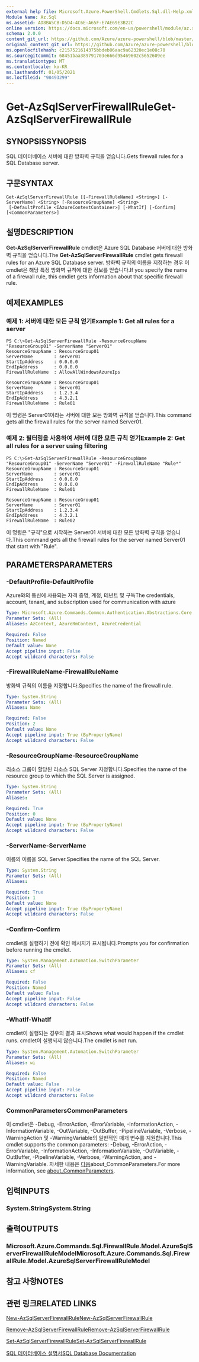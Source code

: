 ```yaml
---
external help file: Microsoft.Azure.PowerShell.Cmdlets.Sql.dll-Help.xml
Module Name: Az.Sql
ms.assetid: AD8BA5CB-D5D4-4C6E-A65F-E7AE69E3B22C
online version: https://docs.microsoft.com/en-us/powershell/module/az.sql/get-azsqlserverfirewallrule
schema: 2.0.0
content_git_url: https://github.com/Azure/azure-powershell/blob/master/src/Sql/Sql/help/Get-AzSqlServerFirewallRule.md
original_content_git_url: https://github.com/Azure/azure-powershell/blob/master/src/Sql/Sql/help/Get-AzSqlServerFirewallRule.md
ms.openlocfilehash: c2157521614375bbdeb06aac9a62320ec1e08c70
ms.sourcegitcommit: 68451baa389791703e666d95469602c5652609ee
ms.translationtype: MT
ms.contentlocale: ko-KR
ms.lasthandoff: 01/05/2021
ms.locfileid: "98493299"
---
```

# <span data-ttu-id="d0b1a-101">Get-AzSqlServerFirewallRule</span><span class="sxs-lookup"><span data-stu-id="d0b1a-101">Get-AzSqlServerFirewallRule</span></span>

## <span data-ttu-id="d0b1a-102">SYNOPSIS</span><span class="sxs-lookup"><span data-stu-id="d0b1a-102">SYNOPSIS</span></span>
<span data-ttu-id="d0b1a-103">SQL 데이터베이스 서버에 대한 방화벽 규칙을 얻습니다.</span><span class="sxs-lookup"><span data-stu-id="d0b1a-103">Gets firewall rules for a SQL Database server.</span></span>

## <span data-ttu-id="d0b1a-104">구문</span><span class="sxs-lookup"><span data-stu-id="d0b1a-104">SYNTAX</span></span>

```
Get-AzSqlServerFirewallRule [[-FirewallRuleName] <String>] [-ServerName] <String> [-ResourceGroupName] <String>
 [-DefaultProfile <IAzureContextContainer>] [-WhatIf] [-Confirm] [<CommonParameters>]
```

## <span data-ttu-id="d0b1a-105">설명</span><span class="sxs-lookup"><span data-stu-id="d0b1a-105">DESCRIPTION</span></span>
<span data-ttu-id="d0b1a-106">**Get-AzSqlServerFirewallRule** cmdlet은 Azure SQL Database 서버에 대한 방화벽 규칙을 얻습니다.</span><span class="sxs-lookup"><span data-stu-id="d0b1a-106">The **Get-AzSqlServerFirewallRule** cmdlet gets firewall rules for an Azure SQL Database server.</span></span>
<span data-ttu-id="d0b1a-107">방화벽 규칙의 이름을 지정하는 경우 이 cmdlet은 해당 특정 방화벽 규칙에 대한 정보를 얻습니다.</span><span class="sxs-lookup"><span data-stu-id="d0b1a-107">If you specify the name of a firewall rule, this cmdlet gets information about that specific firewall rule.</span></span>

## <span data-ttu-id="d0b1a-108">예제</span><span class="sxs-lookup"><span data-stu-id="d0b1a-108">EXAMPLES</span></span>

### <span data-ttu-id="d0b1a-109">예제 1: 서버에 대한 모든 규칙 얻기</span><span class="sxs-lookup"><span data-stu-id="d0b1a-109">Example 1: Get all rules for a server</span></span>
```
PS C:\>Get-AzSqlServerFirewallRule -ResourceGroupName "ResourceGroup01" -ServerName "Server01"
ResourceGroupName : ResourceGroup01
ServerName        : server01
StartIpAddress    : 0.0.0.0
EndIpAddress      : 0.0.0.0
FirewallRuleName  : AllowAllWindowsAzureIps

ResourceGroupName : ResourceGroup01
ServerName        : Server01
StartIpAddress    : 1.2.3.4
EndIpAddress      : 4.3.2.1
FirewallRuleName  : Rule01
```

<span data-ttu-id="d0b1a-110">이 명령은 Server01이라는 서버에 대한 모든 방화벽 규칙을 얻습니다.</span><span class="sxs-lookup"><span data-stu-id="d0b1a-110">This command gets all the firewall rules for the server named Server01.</span></span>

### <span data-ttu-id="d0b1a-111">예제 2: 필터링을 사용하여 서버에 대한 모든 규칙 얻기</span><span class="sxs-lookup"><span data-stu-id="d0b1a-111">Example 2: Get all rules for a server using filtering</span></span>
```
PS C:\>Get-AzSqlServerFirewallRule -ResourceGroupName "ResourceGroup01" -ServerName "Server01" -FirewallRuleName "Rule*"
ResourceGroupName : ResourceGroup01
ServerName        : server01
StartIpAddress    : 0.0.0.0
EndIpAddress      : 0.0.0.0
FirewallRuleName  : Rule01

ResourceGroupName : ResourceGroup01
ServerName        : Server01
StartIpAddress    : 1.2.3.4
EndIpAddress      : 4.3.2.1
FirewallRuleName  : Rule02
```

<span data-ttu-id="d0b1a-112">이 명령은 "규칙"으로 시작하는 Server01 서버에 대한 모든 방화벽 규칙을 얻습니다.</span><span class="sxs-lookup"><span data-stu-id="d0b1a-112">This command gets all the firewall rules for the server named Server01 that start with "Rule".</span></span>

## <span data-ttu-id="d0b1a-113">PARAMETERS</span><span class="sxs-lookup"><span data-stu-id="d0b1a-113">PARAMETERS</span></span>

### <span data-ttu-id="d0b1a-114">-DefaultProfile</span><span class="sxs-lookup"><span data-stu-id="d0b1a-114">-DefaultProfile</span></span>
<span data-ttu-id="d0b1a-115">Azure와의 통신에 사용되는 자격 증명, 계정, 테넌트 및 구독</span><span class="sxs-lookup"><span data-stu-id="d0b1a-115">The credentials, account, tenant, and subscription used for communication with azure</span></span>

```yaml
Type: Microsoft.Azure.Commands.Common.Authentication.Abstractions.Core.IAzureContextContainer
Parameter Sets: (All)
Aliases: AzContext, AzureRmContext, AzureCredential

Required: False
Position: Named
Default value: None
Accept pipeline input: False
Accept wildcard characters: False
```

### <span data-ttu-id="d0b1a-116">-FirewallRuleName</span><span class="sxs-lookup"><span data-stu-id="d0b1a-116">-FirewallRuleName</span></span>
<span data-ttu-id="d0b1a-117">방화벽 규칙의 이름을 지정합니다.</span><span class="sxs-lookup"><span data-stu-id="d0b1a-117">Specifies the name of the firewall rule.</span></span>

```yaml
Type: System.String
Parameter Sets: (All)
Aliases: Name

Required: False
Position: 2
Default value: None
Accept pipeline input: True (ByPropertyName)
Accept wildcard characters: False
```

### <span data-ttu-id="d0b1a-118">-ResourceGroupName</span><span class="sxs-lookup"><span data-stu-id="d0b1a-118">-ResourceGroupName</span></span>
<span data-ttu-id="d0b1a-119">리소스 그룹이 할당된 리소스 SQL Server 지정합니다.</span><span class="sxs-lookup"><span data-stu-id="d0b1a-119">Specifies the name of the resource group to which the SQL Server is assigned.</span></span>

```yaml
Type: System.String
Parameter Sets: (All)
Aliases:

Required: True
Position: 0
Default value: None
Accept pipeline input: True (ByPropertyName)
Accept wildcard characters: False
```

### <span data-ttu-id="d0b1a-120">-ServerName</span><span class="sxs-lookup"><span data-stu-id="d0b1a-120">-ServerName</span></span>
<span data-ttu-id="d0b1a-121">이름의 이름을 SQL Server.</span><span class="sxs-lookup"><span data-stu-id="d0b1a-121">Specifies the name of the SQL Server.</span></span>

```yaml
Type: System.String
Parameter Sets: (All)
Aliases:

Required: True
Position: 1
Default value: None
Accept pipeline input: True (ByPropertyName)
Accept wildcard characters: False
```

### <span data-ttu-id="d0b1a-122">-Confirm</span><span class="sxs-lookup"><span data-stu-id="d0b1a-122">-Confirm</span></span>
<span data-ttu-id="d0b1a-123">cmdlet을 실행하기 전에 확인 메시지가 표시됩니다.</span><span class="sxs-lookup"><span data-stu-id="d0b1a-123">Prompts you for confirmation before running the cmdlet.</span></span>

```yaml
Type: System.Management.Automation.SwitchParameter
Parameter Sets: (All)
Aliases: cf

Required: False
Position: Named
Default value: False
Accept pipeline input: False
Accept wildcard characters: False
```

### <span data-ttu-id="d0b1a-124">-WhatIf</span><span class="sxs-lookup"><span data-stu-id="d0b1a-124">-WhatIf</span></span>
<span data-ttu-id="d0b1a-125">cmdlet이 실행되는 경우의 결과 표시</span><span class="sxs-lookup"><span data-stu-id="d0b1a-125">Shows what would happen if the cmdlet runs.</span></span>
<span data-ttu-id="d0b1a-126">cmdlet이 실행되지 않습니다.</span><span class="sxs-lookup"><span data-stu-id="d0b1a-126">The cmdlet is not run.</span></span>

```yaml
Type: System.Management.Automation.SwitchParameter
Parameter Sets: (All)
Aliases: wi

Required: False
Position: Named
Default value: False
Accept pipeline input: False
Accept wildcard characters: False
```

### <span data-ttu-id="d0b1a-127">CommonParameters</span><span class="sxs-lookup"><span data-stu-id="d0b1a-127">CommonParameters</span></span>
<span data-ttu-id="d0b1a-128">이 cmdlet은 -Debug, -ErrorAction, -ErrorVariable, -InformationAction, -InformationVariable, -OutVariable, -OutBuffer, -PipelineVariable, -Verbose, -WarningAction 및 -WarningVariable의 일반적인 매개 변수를 지원합니다.</span><span class="sxs-lookup"><span data-stu-id="d0b1a-128">This cmdlet supports the common parameters: -Debug, -ErrorAction, -ErrorVariable, -InformationAction, -InformationVariable, -OutVariable, -OutBuffer, -PipelineVariable, -Verbose, -WarningAction, and -WarningVariable.</span></span> <span data-ttu-id="d0b1a-129">자세한 내용은 [다음](http://go.microsoft.com/fwlink/?LinkID=113216)about_CommonParameters.</span><span class="sxs-lookup"><span data-stu-id="d0b1a-129">For more information, see [about_CommonParameters](http://go.microsoft.com/fwlink/?LinkID=113216).</span></span>

## <span data-ttu-id="d0b1a-130">입력</span><span class="sxs-lookup"><span data-stu-id="d0b1a-130">INPUTS</span></span>

### <span data-ttu-id="d0b1a-131">System.String</span><span class="sxs-lookup"><span data-stu-id="d0b1a-131">System.String</span></span>

## <span data-ttu-id="d0b1a-132">출력</span><span class="sxs-lookup"><span data-stu-id="d0b1a-132">OUTPUTS</span></span>

### <span data-ttu-id="d0b1a-133">Microsoft.Azure.Commands.Sql.FirewallRule.Model.AzureSqlServerFirewallRuleModel</span><span class="sxs-lookup"><span data-stu-id="d0b1a-133">Microsoft.Azure.Commands.Sql.FirewallRule.Model.AzureSqlServerFirewallRuleModel</span></span>

## <span data-ttu-id="d0b1a-134">참고 사항</span><span class="sxs-lookup"><span data-stu-id="d0b1a-134">NOTES</span></span>

## <span data-ttu-id="d0b1a-135">관련 링크</span><span class="sxs-lookup"><span data-stu-id="d0b1a-135">RELATED LINKS</span></span>

[<span data-ttu-id="d0b1a-136">New-AzSqlServerFirewallRule</span><span class="sxs-lookup"><span data-stu-id="d0b1a-136">New-AzSqlServerFirewallRule</span></span>](./New-AzSqlServerFirewallRule.md)

[<span data-ttu-id="d0b1a-137">Remove-AzSqlServerFirewallRule</span><span class="sxs-lookup"><span data-stu-id="d0b1a-137">Remove-AzSqlServerFirewallRule</span></span>](./Remove-AzSqlServerFirewallRule.md)

[<span data-ttu-id="d0b1a-138">Set-AzSqlServerFirewallRule</span><span class="sxs-lookup"><span data-stu-id="d0b1a-138">Set-AzSqlServerFirewallRule</span></span>](./Set-AzSqlServerFirewallRule.md)

[<span data-ttu-id="d0b1a-139">SQL 데이터베이스 설명서</span><span class="sxs-lookup"><span data-stu-id="d0b1a-139">SQL Database Documentation</span></span>](https://docs.microsoft.com/azure/sql-database/)


